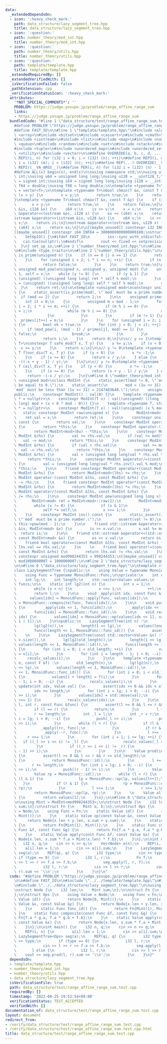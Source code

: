 ```yaml
---
data:
  _extendedDependsOn:
  - icon: ':heavy_check_mark:'
    path: data_structure/lazy_segment_tree.hpp
    title: data_structure/lazy_segment_tree.hpp
  - icon: ':question:'
    path: number_theory/mod_int.hpp
    title: number_theory/mod_int.hpp
  - icon: ':question:'
    path: number_theory/utils.hpp
    title: number_theory/utils.hpp
  - icon: ':question:'
    path: template/template.hpp
    title: template/template.hpp
  _extendedRequiredBy: []
  _extendedVerifiedWith: []
  _isVerificationFailed: false
  _pathExtension: cpp
  _verificationStatusIcon: ':heavy_check_mark:'
  attributes:
    '*NOT_SPECIAL_COMMENTS*': ''
    PROBLEM: https://judge.yosupo.jp/problem/range_affine_range_sum
    links:
    - https://judge.yosupo.jp/problem/range_affine_range_sum
  bundledCode: "#line 1 \"data_structure/test/range_affine_range_sum.test.cpp\"\n\
    #define PROBLEM \"https://judge.yosupo.jp/problem/range_affine_range_sum\"\n\n\
    #define FAST_IO\n\n#line 1 \"template/template.hpp\"\n#include <algorithm>\n#include\
    \ <array>\n#include <bitset>\n#include <cassert>\n#include <cmath>\n#include <iomanip>\n\
    #include <iostream>\n#include <list>\n#include <map>\n#include <numeric>\n#include\
    \ <queue>\n#include <random>\n#include <set>\n#include <stack>\n#include <string>\n\
    #include <tuple>\n#include <unordered_map>\n#include <unordered_set>\n#include\
    \ <utility>\n#include <vector>\n\n#define OVERRIDE(a, b, c, d, ...) d\n#define\
    \ REP2(i, n) for (i32 i = 0; i < (i32) (n); ++i)\n#define REP3(i, m, n) for (i32\
    \ i = (i32) (m); i < (i32) (n); ++i)\n#define REP(...) OVERRIDE(__VA_ARGS__, REP3,\
    \ REP2)(__VA_ARGS__)\n#define PER(i, n) for (i32 i = (i32) (n) - 1; i >= 0; --i)\n\
    #define ALL(x) begin(x), end(x)\n\nusing namespace std;\n\nusing u32 = unsigned\
    \ int;\nusing u64 = unsigned long long;\nusing u128 = __uint128_t;\nusing i32\
    \ = signed int;\nusing i64 = signed long long;\nusing i128 = __int128_t;\nusing\
    \ f64 = double;\nusing f80 = long double;\n\ntemplate <typename T>\nusing Vec\
    \ = vector<T>;\n\ntemplate <typename T>\nbool chmin(T &x, const T &y) {\n    if\
    \ (x > y) {\n        x = y;\n        return true;\n    }\n    return false;\n\
    }\ntemplate <typename T>\nbool chmax(T &x, const T &y) {\n    if (x < y) {\n \
    \       x = y;\n        return true;\n    }\n    return false;\n}\n\nistream &operator>>(istream\
    \ &is, i128 &x) {\n    i64 v;\n    is >> v;\n    x = v;\n    return is;\n}\nostream\
    \ &operator<<(ostream &os, i128 x) {\n    os << (i64) x;\n    return os;\n}\n\
    istream &operator>>(istream &is, u128 &x) {\n    u64 v;\n    is >> v;\n    x =\
    \ v;\n    return is;\n}\nostream &operator<<(ostream &os, u128 x) {\n    os <<\
    \ (u64) x;\n    return os;\n}\n\n[[maybe_unused]] constexpr i32 INF = 1000000100;\n\
    [[maybe_unused]] constexpr i64 INF64 = 3000000000000000100;\nstruct SetUpIO {\n\
    \    SetUpIO() {\n#ifdef FAST_IO\n        ios::sync_with_stdio(false);\n     \
    \   cin.tie(nullptr);\n#endif\n        cout << fixed << setprecision(15);\n  \
    \  }\n} set_up_io;\n#line 2 \"number_theory/mod_int.hpp\"\n\n#line 5 \"number_theory/mod_int.hpp\"\
    \n#include <type_traits>\n\n#line 2 \"number_theory/utils.hpp\"\n\nconstexpr bool\
    \ is_prime(unsigned n) {\n    if (n == 0 || n == 1) {\n        return false;\n\
    \    }\n    for (unsigned i = 2; i * i <= n; ++i) {\n        if (n % i == 0) {\n\
    \            return false;\n        }\n    }\n    return true;\n}\n\nconstexpr\
    \ unsigned mod_pow(unsigned x, unsigned y, unsigned mod) {\n    unsigned ret =\
    \ 1, self = x;\n    while (y != 0) {\n        if (y & 1) {\n            ret =\
    \ (unsigned) ((unsigned long long) ret * self % mod);\n        }\n        self\
    \ = (unsigned) ((unsigned long long) self * self % mod);\n        y /= 2;\n  \
    \  }\n    return ret;\n}\n\ntemplate <unsigned mod>\nconstexpr unsigned primitive_root()\
    \ {\n    static_assert(is_prime(mod), \"`mod` must be a prime number.\");\n  \
    \  if (mod == 2) {\n        return 1;\n    }\n\n    unsigned primes[32] = {};\n\
    \    int it = 0;\n    {\n        unsigned m = mod - 1;\n        for (unsigned\
    \ i = 2; i * i <= m; ++i) {\n            if (m % i == 0) {\n                primes[it++]\
    \ = i;\n                while (m % i == 0) {\n                    m /= i;\n  \
    \              }\n            }\n        }\n        if (m != 1) {\n          \
    \  primes[it++] = m;\n        }\n    }\n    for (unsigned i = 2; i < mod; ++i)\
    \ {\n        bool ok = true;\n        for (int j = 0; j < it; ++j) {\n       \
    \     if (mod_pow(i, (mod - 1) / primes[j], mod) == 1) {\n                ok =\
    \ false;\n                break;\n            }\n        }\n        if (ok)\n\
    \            return i;\n    }\n    return 0;\n}\n\n// y >= 1\ntemplate <typename\
    \ T>\nconstexpr T safe_mod(T x, T y) {\n    x %= y;\n    if (x < 0) {\n      \
    \  x += y;\n    }\n    return x;\n}\n\n// y != 0\ntemplate <typename T>\nconstexpr\
    \ T floor_div(T x, T y) {\n    if (y < 0) {\n        x *= -1;\n        y *= -1;\n\
    \    }\n    if (x >= 0) {\n        return x / y;\n    } else {\n        return\
    \ -((-x + y - 1) / y);\n    }\n}\n\n// y != 0\ntemplate <typename T>\nconstexpr\
    \ T ceil_div(T x, T y) {\n    if (y < 0) {\n        x *= -1;\n        y *= -1;\n\
    \    }\n    if (x >= 0) {\n        return (x + y - 1) / y;\n    } else {\n   \
    \     return -(-x / y);\n    }\n}\n#line 8 \"number_theory/mod_int.hpp\"\n\ntemplate\
    \ <unsigned mod>\nclass ModInt {\n    static_assert(mod != 0, \"`mod` must not\
    \ be equal to 0.\");\n    static_assert(\n        mod < (1u << 31),\n        \"\
    `mod` must be less than (1u << 31) = 2147483648.\");\n\n    unsigned val;\n\n\
    public:\n    constexpr ModInt() : val(0) {}\n    template <typename T, std::enable_if_t<std::is_signed_v<T>>\
    \ * = nullptr>\n    constexpr ModInt(T x) : val((unsigned) ((long long) x % (long\
    \ long) mod + (x < 0 ? mod : 0))) {}\n    template <typename T, std::enable_if_t<std::is_unsigned_v<T>>\
    \ * = nullptr>\n    constexpr ModInt(T x) : val((unsigned) (x % mod)) {}\n\n \
    \   static constexpr ModInt raw(unsigned x) {\n        ModInt<mod> ret;\n    \
    \    ret.val = x;\n        return ret;\n    }\n\n    constexpr unsigned get_val()\
    \ const {\n        return val;\n    }\n\n    constexpr ModInt operator+() const\
    \ {\n        return *this;\n    }\n    constexpr ModInt operator-() const {\n\
    \        return ModInt<mod>(0u) - *this;\n    }\n\n    constexpr ModInt &operator+=(const\
    \ ModInt &rhs) {\n        val += rhs.val;\n        if (val >= mod)\n         \
    \   val -= mod;\n        return *this;\n    }\n    constexpr ModInt &operator-=(const\
    \ ModInt &rhs) {\n        if (val < rhs.val)\n            val += mod;\n      \
    \  val -= rhs.val;\n        return *this;\n    }\n    constexpr ModInt &operator*=(const\
    \ ModInt &rhs) {\n        val = (unsigned long long)val * rhs.val % mod;\n   \
    \     return *this;\n    }\n    constexpr ModInt &operator/=(const ModInt &rhs)\
    \ {\n        val = (unsigned long long)val * rhs.inv().val % mod;\n        return\
    \ *this;\n    }\n\n    friend constexpr ModInt operator+(const ModInt &lhs, const\
    \ ModInt &rhs) {\n        return ModInt<mod>(lhs) += rhs;\n    }\n    friend constexpr\
    \ ModInt operator-(const ModInt &lhs, const ModInt &rhs) {\n        return ModInt<mod>(lhs)\
    \ -= rhs;\n    }\n    friend constexpr ModInt operator*(const ModInt &lhs, const\
    \ ModInt &rhs) {\n        return ModInt<mod>(lhs) *= rhs;\n    }\n    friend constexpr\
    \ ModInt operator/(const ModInt &lhs, const ModInt &rhs) {\n        return ModInt<mod>(lhs)\
    \ /= rhs;\n    }\n\n    constexpr ModInt pow(unsigned long long x) const {\n \
    \       ModInt<mod> ret = ModInt<mod>::raw(1);\n        ModInt<mod> self = *this;\n\
    \        while (x != 0) {\n            if (x & 1)\n                ret *= self;\n\
    \            self *= self;\n            x >>= 1;\n        }\n        return ret;\n\
    \    }\n    constexpr ModInt inv() const {\n        static_assert(is_prime(mod),\
    \ \"`mod` must be a prime number.\");\n        assert(val != 0);\n        return\
    \ this->pow(mod - 2);\n    }\n\n    friend std::istream &operator>>(std::istream\
    \ &is, ModInt<mod> &x) {\n        is >> x.val;\n        x.val %= mod;\n      \
    \  return is;\n    }\n\n    friend std::ostream &operator<<(std::ostream &os,\
    \ const ModInt<mod> &x) {\n        os << x.val;\n        return os;\n    }\n\n\
    \    friend bool operator==(const ModInt &lhs, const ModInt &rhs) {\n        return\
    \ lhs.val == rhs.val;\n    }\n    \n    friend bool operator!=(const ModInt &lhs,\
    \ const ModInt &rhs) {\n        return lhs.val != rhs.val;\n    }\n};\n\n[[maybe_unused]]\
    \ constexpr unsigned mod998244353 = 998244353;\n[[maybe_unused]] constexpr unsigned\
    \ mod1000000007 = 1000000007;\n\n#line 2 \"data_structure/lazy_segment_tree.hpp\"\
    \n\n#line 6 \"data_structure/lazy_segment_tree.hpp\"\n\ntemplate <typename MonoidFunc>\n\
    class LazySegmentTree {\npublic:\n    using Value = typename MonoidFunc::Value;\n\
    \    using Func = typename MonoidFunc::Func;\n\nprivate:\n    int old_length;\n\
    \    int lg;\n    int length;\n    std::vector<Value> values;\n    std::vector<Func>\
    \ funcs;\n\n    static int lg2(int n) {\n        int x = 1;\n        int l = 0;\n\
    \        while (x < n) {\n            x <<= 1;\n            ++l;\n        }\n\
    \        return l;\n    }\n\n    void _apply(int idx, const Func &func) {\n  \
    \      values[idx] = MonoidFunc::apply(func, values[idx]);\n        funcs[idx]\
    \ = MonoidFunc::composite(func, funcs[idx]);\n    }\n\n    void push(int idx)\
    \ {\n        _apply(idx << 1, funcs[idx]);\n        _apply(idx << 1 | 1, funcs[idx]);\n\
    \        funcs[idx] = MonoidFunc::func_id();\n    }\n\n    void recalc_values(int\
    \ idx) {\n        values[idx] = MonoidFunc::op(values[idx << 1], values[idx <<\
    \ 1 | 1]);\n    }\n\npublic:\n    LazySegmentTree(int n) :\n        old_length(n),\n\
    \        lg(lg2(n)),\n        length(1 << lg),\n        values(length << 1, MonoidFunc::id()),\n\
    \        funcs(length << 1, MonoidFunc::func_id()) {\n        assert(n >= 0);\
    \    \n    }\n\n    LazySegmentTree(const std::vector<Value> &v) :\n        old_length((int)\
    \ v.size()),\n        lg(lg2(old_length)),\n        length(1 << lg),\n       \
    \ values(length << 1, MonoidFunc::id()),\n        funcs(length << 1, MonoidFunc::func_id())\
    \ {\n        for (int i = 0; i < old_length; ++i) {\n            values[i + length]\
    \ = v[i];\n        }\n        for (int i = length - 1; i > 0; --i) {\n       \
    \     recalc_values(i);\n        }\n    }\n\n    template <typename F>\n    LazySegmentTree(int\
    \ n, const F &f) :\n        old_length(n),\n        lg(lg2(n)),\n        length(1\
    \ << lg),\n        values(length << 1, MonoidFunc::id()),\n        funcs(length\
    \ << 1, MonoidFunc::func_id()) {\n        for (int i = 0; i < old_length; ++i)\
    \ {\n            values[i + length] = f(i);\n        }\n        for (int i = length\
    \ - 1; i > 0; --i) {\n            recalc_values(i);\n        }\n    }\n\n    void\
    \ update(int idx, Value val) {\n        assert(idx >= 0 && idx < old_length);\n\
    \        idx += length;\n        for (int i = lg; i > 0; --i) {\n            push(idx\
    \ >> i);\n        }\n        values[idx] = std::move(val);\n        while (idx\
    \ >>= 1) {\n            recalc_values(idx);\n        }\n    }\n\n    void apply(int\
    \ l, int r, const Func &func) {\n        assert(l >= 0 && l <= r && r <= old_length);\n\
    \        if (l == r) {\n            return;\n        }\n        l += length;\n\
    \        r += length;\n        int _l = l;\n        int _r = r;\n        for (int\
    \ i = lg; i > 0; --i) {\n            push(_l >> i);\n            push((_r - 1)\
    \ >> i);\n        }\n        while (l < r) {\n            if (l & 1) {\n     \
    \           _apply(l++, func);\n            }\n            if (r & 1) {\n    \
    \            _apply(--r, func);\n            }\n            l >>= 1;\n       \
    \     r >>= 1;\n        }\n        for (int i = 1; i <= lg; ++i) {\n         \
    \   if ((_l >> i << i) != _l) {\n                recalc_values(_l >> i);\n   \
    \         }\n            if ((_r >> i << i) != _r) {\n                recalc_values((_r\
    \ - 1) >> i);\n            }\n        }\n    }\n\n    Value prod(int l, int r)\
    \ {\n        assert(l >= 0 && l <= r && r <= old_length);\n        if (l == r)\
    \ {\n            return MonoidFunc::id();\n        }\n        l += length;\n \
    \       r += length;\n        for (int i = lg; i > 0; --i) {\n            push(l\
    \ >> i);\n            push((r - 1) >> i);\n        }\n        Value lp = MonoidFunc::id();\n\
    \        Value rp = MonoidFunc::id();\n        while (l < r) {\n            if\
    \ (l & 1) {\n                lp = MonoidFunc::op(lp, values[l++]);\n         \
    \   }\n            if (r & 1) {\n                rp = MonoidFunc::op(values[--r],\
    \ rp);\n            }\n            l >>= 1;\n            r >>= 1;\n        }\n\
    \        return MonoidFunc::op(lp, rp);\n    }\n    \n    Value all_prod() const\
    \ {\n        return values[1];\n    }\n};\n\n#line 8 \"data_structure/test/range_affine_range_sum.test.cpp\"\
    \n\nusing Mint = ModInt<mod998244353>;\n\nstruct Node {\n    i32 len;\n    Mint\
    \ sum;\n};\n\nstruct Fn {\n    Mint a, b;\n};\n\nstruct Ops {\n    using Value\
    \ = Node;\n    using Func = Fn;\n    static Value id() {\n        return Node{0,\
    \ Mint()};\n    }\n    static Value op(const Value &x, const Value &y) {\n   \
    \     return Node{x.len + y.len, x.sum + y.sum};\n    }\n    static Func func_id()\
    \ {\n        return Fn{Mint(1), Mint()};\n    }\n    static Func composite(const\
    \ Func &f, const Func &g) {\n        return Fn{f.a * g.a, f.a * g.b + f.b};\n\
    \    }\n    static Value apply(const Func &f, const Value &x) {\n        return\
    \ Node{x.len, x.sum * f.a + Mint(x.len) * f.b};\n    }\n};\n\nint main() {\n \
    \   i32 n, q;\n    cin >> n >> q;\n    Vec<Node> a(n);\n    REP(i, n) {\n    \
    \    a[i].len = 1;\n        cin >> a[i].sum;\n    }\n    LazySegmentTree<Ops>\
    \ seg(a);\n    REP(qi, q) {\n        i32 type;\n        cin >> type;\n       \
    \ if (type == 0) {\n            i32 l, r;\n            Fn f;\n            cin\
    \ >> l >> r >> f.a >> f.b;\n            seg.apply(l, r, f);\n        } else {\n\
    \            i32 l, r;\n            cin >> l >> r;\n            cout << seg.prod(l,\
    \ r).sum << '\\n';\n        }\n    }\n}\n"
  code: "#define PROBLEM \"https://judge.yosupo.jp/problem/range_affine_range_sum\"\
    \n\n#define FAST_IO\n\n#include \"../../template/template.hpp\"\n#include \"../../number_theory/mod_int.hpp\"\
    \n#include \"../../data_structure/lazy_segment_tree.hpp\"\n\nusing Mint = ModInt<mod998244353>;\n\
    \nstruct Node {\n    i32 len;\n    Mint sum;\n};\n\nstruct Fn {\n    Mint a, b;\n\
    };\n\nstruct Ops {\n    using Value = Node;\n    using Func = Fn;\n    static\
    \ Value id() {\n        return Node{0, Mint()};\n    }\n    static Value op(const\
    \ Value &x, const Value &y) {\n        return Node{x.len + y.len, x.sum + y.sum};\n\
    \    }\n    static Func func_id() {\n        return Fn{Mint(1), Mint()};\n   \
    \ }\n    static Func composite(const Func &f, const Func &g) {\n        return\
    \ Fn{f.a * g.a, f.a * g.b + f.b};\n    }\n    static Value apply(const Func &f,\
    \ const Value &x) {\n        return Node{x.len, x.sum * f.a + Mint(x.len) * f.b};\n\
    \    }\n};\n\nint main() {\n    i32 n, q;\n    cin >> n >> q;\n    Vec<Node> a(n);\n\
    \    REP(i, n) {\n        a[i].len = 1;\n        cin >> a[i].sum;\n    }\n   \
    \ LazySegmentTree<Ops> seg(a);\n    REP(qi, q) {\n        i32 type;\n        cin\
    \ >> type;\n        if (type == 0) {\n            i32 l, r;\n            Fn f;\n\
    \            cin >> l >> r >> f.a >> f.b;\n            seg.apply(l, r, f);\n \
    \       } else {\n            i32 l, r;\n            cin >> l >> r;\n        \
    \    cout << seg.prod(l, r).sum << '\\n';\n        }\n    }\n}"
  dependsOn:
  - template/template.hpp
  - number_theory/mod_int.hpp
  - number_theory/utils.hpp
  - data_structure/lazy_segment_tree.hpp
  isVerificationFile: true
  path: data_structure/test/range_affine_range_sum.test.cpp
  requiredBy: []
  timestamp: '2022-08-25 19:52:54+09:00'
  verificationStatus: TEST_ACCEPTED
  verifiedWith: []
documentation_of: data_structure/test/range_affine_range_sum.test.cpp
layout: document
redirect_from:
- /verify/data_structure/test/range_affine_range_sum.test.cpp
- /verify/data_structure/test/range_affine_range_sum.test.cpp.html
title: data_structure/test/range_affine_range_sum.test.cpp
---
```


